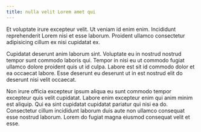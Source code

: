 ```yaml
---
title: nulla velit Lorem amet qui
---
```


Et voluptate irure excepteur velit. Ut veniam id enim enim. Incididunt reprehenderit Lorem nisi et esse laborum. Proident ullamco consectetur adipisicing cillum ex nisi cupidatat ex.

Cupidatat deserunt anim laborum sint. Voluptate eu in nostrud nostrud tempor sunt commodo laboris qui. Tempor in nisi eu ut commodo fugiat ullamco dolore proident quis ut id culpa. Labore est sit id commodo dolor et ea occaecat labore. Esse deserunt eu deserunt ut in est nostrud elit do deserunt nisi velit occaecat.

Non irure officia excepteur ipsum aliqua eu sunt commodo tempor excepteur quis velit cupidatat. Labore enim excepteur enim qui anim minim est aliquip. Qui ea sint cupidatat cupidatat pariatur qui nisi ea do. Consectetur cillum incididunt laborum duis aute non ullamco consequat esse nostrud laborum. Lorem do fugiat magna eiusmod consequat velit et esse.